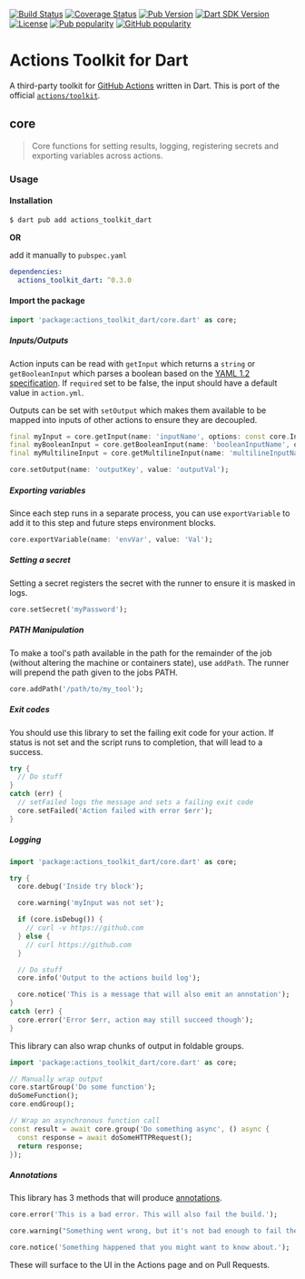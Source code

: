 [![Build Status](https://shields.io/github/workflow/status/dkrutskikh/actions-toolkit-dart/build?logo=github&logoColor=white)](https://github.com/dkrutskikh/actions-toolkit-dart/)
[![Coverage Status](https://img.shields.io/codecov/c/github/dkrutskikh/actions-toolkit-dart?logo=codecov&logoColor=white)](https://codecov.io/gh/dkrutskikh/actions-toolkit-dart/)
[![Pub Version](https://img.shields.io/pub/v/actions_toolkit_dart?logo=dart&logoColor=white)](https://pub.dev/packages/actions_toolkit_dart/)
[![Dart SDK Version](https://badgen.net/pub/sdk-version/actions_toolkit_dart)](https://pub.dev/packages/actions_toolkit_dart/)
[![License](https://img.shields.io/github/license/dkrutskikh/actions-toolkit-dart)](https://github.com/dkrutskikh/actions-toolkit-dart/blob/master/LICENSE)
[![Pub popularity](https://badgen.net/pub/popularity/actions_toolkit_dart)](https://pub.dev/packages/actions_toolkit_dart/score)
[![GitHub popularity](https://img.shields.io/github/stars/dkrutskikh/actions-toolkit-dart?logo=github&logoColor=white)](https://github.com/dkrutskikh/actions-toolkit-dart/stargazers)

# Actions Toolkit for Dart

A third-party toolkit for [GitHub Actions](https://help.github.com/en/actions) written in Dart. This is port of the official [`actions/toolkit`](https://github.com/actions/toolkit/).

## core

> Core functions for setting results, logging, registering secrets and exporting variables across actions.

### Usage

#### Installation

```sh
$ dart pub add actions_toolkit_dart
```

**OR**

add it manually to `pubspec.yaml`

```yaml
dependencies:
  actions_toolkit_dart: ^0.3.0
```

#### Import the package

```dart
import 'package:actions_toolkit_dart/core.dart' as core;
```

##### Inputs/Outputs

Action inputs can be read with `getInput` which returns a `string` or `getBooleanInput` which parses a boolean based on the [YAML 1.2 specification](https://yaml.org/spec/1.2/spec.html#id2804923). If `required` set to be false, the input should have a default value in `action.yml`.

Outputs can be set with `setOutput` which makes them available to be mapped into inputs of other actions to ensure they are decoupled.

```dart
final myInput = core.getInput(name: 'inputName', options: const core.InputOptions(required: true));
final myBooleanInput = core.getBooleanInput(name: 'booleanInputName', options: const core.InputOptions(required: true));
final myMultilineInput = core.getMultilineInput(name: 'multilineInputName', options: const core.InputOptions(required: true));

core.setOutput(name: 'outputKey', value: 'outputVal');
```

##### Exporting variables

Since each step runs in a separate process, you can use `exportVariable` to add it to this step and future steps environment blocks.

```dart
core.exportVariable(name: 'envVar', value: 'Val');
```

##### Setting a secret

Setting a secret registers the secret with the runner to ensure it is masked in logs.

```dart
core.setSecret('myPassword');
```

##### PATH Manipulation

To make a tool's path available in the path for the remainder of the job (without altering the machine or containers state), use `addPath`.  The runner will prepend the path given to the jobs PATH.

```dart
core.addPath('/path/to/my_tool');
```

##### Exit codes

You should use this library to set the failing exit code for your action.  If status is not set and the script runs to completion, that will lead to a success.

```dart
try {
  // Do stuff
}
catch (err) {
  // setFailed logs the message and sets a failing exit code
  core.setFailed('Action failed with error $err');
}
```

##### Logging

```dart
import 'package:actions_toolkit_dart/core.dart' as core;

try {
  core.debug('Inside try block');

  core.warning('myInput was not set');

  if (core.isDebug()) {
    // curl -v https://github.com
  } else {
    // curl https://github.com
  }

  // Do stuff
  core.info('Output to the actions build log');

  core.notice('This is a message that will also emit an annotation');
}
catch (err) {
  core.error('Error $err, action may still succeed though');
}
```

This library can also wrap chunks of output in foldable groups.

```dart
import 'package:actions_toolkit_dart/core.dart' as core;

// Manually wrap output
core.startGroup('Do some function');
doSomeFunction();
core.endGroup();

// Wrap an asynchronous function call
const result = await core.group('Do something async', () async {
  const response = await doSomeHTTPRequest();
  return response;
});
```

##### Annotations

This library has 3 methods that will produce [annotations](https://docs.github.com/en/rest/reference/checks#create-a-check-run).

```dart
core.error('This is a bad error. This will also fail the build.');

core.warning("Something went wrong, but it's not bad enough to fail the build.");

core.notice('Something happened that you might want to know about.');
```

These will surface to the UI in the Actions page and on Pull Requests.
